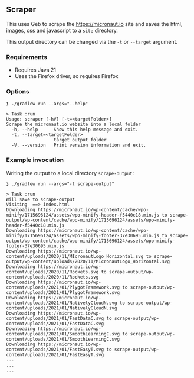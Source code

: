 ## Scraper

This uses Geb to scrape the https://micronaut.io site and saves the html, images, css and javascript to a `site` directory.

This output directory can be changed via the `-t` or `--target` argument.

### Requirements

- Requires Java 21
- Uses the Firefox driver, so requires Firefox

### Options

```shell
❯ ./gradlew run --args="--help"

> Task :run
Usage: scraper [-hV] [-t=<targetFolder>]
Scrape the micronaut.io website into a local folder
  -h, --help      Show this help message and exit.
  -t, --target=<targetFolder>
                  target output folder
  -V, --version   Print version information and exit.
```
### Example invocation

Writing the output to a local directory `scrape-output`:

```shell
❯ ./gradlew run --args="-t scrape-output"

> Task :run
Will save to scrape-output
Visiting  ==> index.html
Downloading https://micronaut.io/wp-content/cache/wpo-minify/1715696124/assets/wpo-minify-header-f5440c18.min.js to scrape-output/wp-content/cache/wpo-minify/1715696124/assets/wpo-minify-header-f5440c18.min.js
Downloading https://micronaut.io/wp-content/cache/wpo-minify/1715696124/assets/wpo-minify-footer-37e30695.min.js to scrape-output/wp-content/cache/wpo-minify/1715696124/assets/wpo-minify-footer-37e30695.min.js
Downloading https://micronaut.io/wp-content/uploads/2020/11/MIcronautLogo_Horizontal.svg to scrape-output/wp-content/uploads/2020/11/MIcronautLogo_Horizontal.svg
Downloading https://micronaut.io/wp-content/uploads/2020/11/Rockets.svg to scrape-output/wp-content/uploads/2020/11/Rockets.svg
Downloading https://micronaut.io/wp-content/uploads/2021/01/PlygotFramework.svg to scrape-output/wp-content/uploads/2021/01/PlygotFramework.svg
Downloading https://micronaut.io/wp-content/uploads/2021/01/NativelyCloudN.svg to scrape-output/wp-content/uploads/2021/01/NativelyCloudN.svg
Downloading https://micronaut.io/wp-content/uploads/2021/01/FastDataC.svg to scrape-output/wp-content/uploads/2021/01/FastDataC.svg
Downloading https://micronaut.io/wp-content/uploads/2021/01/SmoothLearningC.svg to scrape-output/wp-content/uploads/2021/01/SmoothLearningC.svg
Downloading https://micronaut.io/wp-content/uploads/2021/01/FastEasyT.svg to scrape-output/wp-content/uploads/2021/01/FastEasyT.svg
...
...
...
```